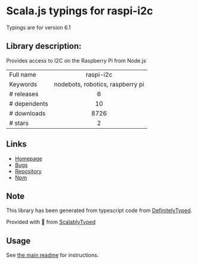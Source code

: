 
# Scala.js typings for raspi-i2c

Typings are for version 6.1

## Library description:
Provides access to I2C on the Raspberry Pi from Node.js

|                    |                 |
| ------------------ | :-------------: |
| Full name          | raspi-i2c |
| Keywords           | nodebots, robotics, raspberry pi |
| # releases         | 6 |
| # dependents       | 10 |
| # downloads        | 8726 |
| # stars            | 2 |

## Links
- [Homepage](https://github.com/nebrius/raspi-i2c)
- [Bugs](https://github.com/nebrius/raspi-i2c/issues)
- [Repository](https://github.com/nebrius/raspi-i2c)
- [Npm](https://www.npmjs.com/package/raspi-i2c)
    


## Note
This library has been generated from typescript code from [DefinitelyTyped](https://definitelytyped.org).

Provided with :purple_heart: from [ScalablyTyped](https://github.com/oyvindberg/ScalablyTyped)

## Usage
See [the main readme](../../readme.md) for instructions.



